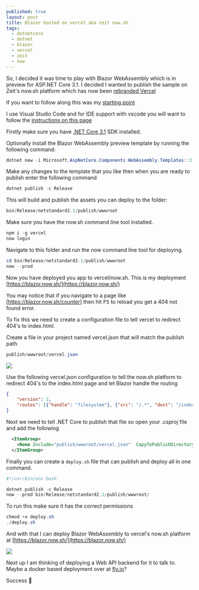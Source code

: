 ```yaml
---
published: true
layout: post
title: Blazor hosted on vercel aka zeit now.sh
tags:
  - dotnetcore
  - dotnet
  - blazor
  - vercel
  - zeit
  - now
---
```

So, I decided it was time to play with Blazor WebAssembly which is in preview for ASP.NET Core 3.1. I decided I wanted to publish the sample on Zeit's now.sh platform which has now been [rebranded Vercel](https://vercel.com/blog/zeit-is-now-vercel)

If you want to follow along this was my [starting point](https://docs.microsoft.com/en-us/aspnet/core/blazor/get-started?view=aspnetcore-3.1&tabs=netcore-cli)

I use Visual Studio Code and for IDE support with vscode you will want to follow the [instructions on this page](https://docs.microsoft.com/en-gb/aspnet/core/blazor/debug?tabs=visual-studio-code&view=aspnetcore-3.1#vscode)

Firstly make sure you have [.NET Core 3.1](https://dotnet.microsoft.com/download/dotnet-core/3.1) SDK installed.

Optionally install the Blazor WebAssembly preview template by running the following command:

```powershell
dotnet new -i Microsoft.AspNetCore.Components.WebAssembly.Templates::3.2.0-rc1.20223.4
```

Make any changes to the template that you like then when you are ready to publish enter the following command

```powershell
dotnet publish -c Release
```

This will build and publish the assets you can deploy to the folder:

```powershell
bin/Release/netstandard2.1/publish/wwwroot
```

Make sure you have the now.sh command line tool installed.

```powershell
npm i -g vercel
now login
```

Navigate to this folder and run the now command line tool for deploying.

```powershell
cd bin/Release/netstandard2.1/publish/wwwroot
now --prod
```

Now you have deployed you app to vercel/now.sh. This is my deployment [https://blazor.now.sh/](https://blazor.now.sh/)

You may notice that if you navigate to a page like [https://blazor.now.sh/counter] then hit <kbd>F5</kbd> to reload you get a 404 not found error.

To fix this we need to create a configuration file to tell vercel to redirect 404's to index.html.

Create a file in your project named vercel.json that will match the publish path

```powershell
publish/wwwroot/vercel.json
```

![](https://i.imgur.com/TIElEzb.png)

Use the following vercel.json configuration to tell the now.sh platform to redirect 404's to the index.html page and let Blazor handle the routing

```json
{
    "version": 2,
    "routes": [{"handle": "filesystem"}, {"src": "/.*", "dest": "/index.html"}]
}

```

Next we need to tell .NET Core to publish that file so open your .csproj file and add the following

```xml
  <ItemGroup>
    <None Include="publish/wwwroot/vercel.json"  CopyToPublishDirectory="PreserveNewest" />
  </ItemGroup>

```

Finally you can create a `deploy.sh` file that can publish and deploy all in one command.

```powershell
#!/usr/bin/env bash

dotnet publish -c Release
now --prod bin/Release/netstandard2.1/publish/wwwroot/
```

To run this make sure it has the correct permissions
```powershell
chmod +x deploy.sh
./deploy.sh
```

And with that I can deploy Blazor WebAssembly to vercel's now.sh platform at [https://blazor.now.sh/](https://blazor.now.sh/)

![](https://i.imgur.com/rZ0wCta.png)

Next up I am thinking of deploying a Web API backend for it to talk to. Maybe a docker based deployment over at [fly.io](https://fly.io/docs/)?

Success 🎉
